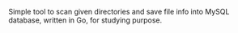 Simple tool to scan given directories and save file info into MySQL database, written in Go, for studying purpose.
